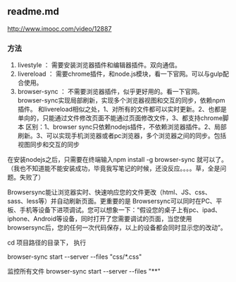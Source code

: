 ## readme.md

http://www.imooc.com/video/12887

### 方法
1. livestyle ： 需要安装浏览器插件和编辑器插件。双向通信。
2. livereload ： 需要chrome插件，和node.js模块，看一下官网。可以与gulp配合使用。
3. browser-sync ： 不需要浏览器插件，似乎更好用的。看一下官网。browser-sync实现局部刷新，实现多个浏览器视图和交互的同步，依赖npm插件。
和livereload相似之处，1、对所有的文件都可以实时更新。2、也都是单向的，只能通过文件修改页面不能通过页面修改文件，3、都支持chrome脚本
区别：1、browser sync只依赖nodejs插件，不依赖浏览器插件。2、局部刷新。3、可以实现手机浏览器或者pc浏览器，多个浏览器之间的同步。包括视图同步和交互的同步



在安装nodejs之后，只需要在终端输入npm install -g browser-sync 就可以了。（我也不知道能不能安装成功，毕竟我写笔记的时候，还没反应。。。。草，全是问题。失败了）


Browsersync能让浏览器实时、快速响应您的文件更改（html、JS、css、sass、less等）并自动刷新页面。更重要的是 Browsersync可以同时在PC、平板、手机等设备下进项调试。您可以想象一下：“假设您的桌子上有pc、ipad、iphone、Android等设备，同时打开了您需要调试的页面，当您使用browsersync后，您的任何一次代码保存，以上的设备都会同时显示您的改动”。

cd 项目路径的目录下， 执行

browser-sync start --server --files "css/*.css"

监控所有文件
browser-sync start --server --files "**"